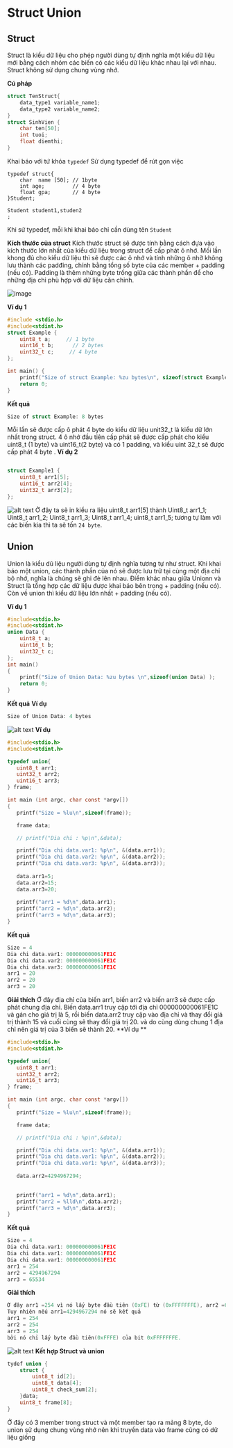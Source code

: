 # Struct Union
## Struct
Struct là kiểu dữ liệu cho phép người dùng tự định nghĩa một kiểu dữ liệu mới bằng cách nhóm các biến có các kiểu dữ liệu khác nhau lại với nhau. Struct không sử dụng chung vùng nhớ.

**Cú pháp**
```c
struct TenStruct{
    data_type1 variable_name1;
    data_type2 variable_name2;
}
struct SinhVien {
    char ten[50];
    int tuoi;
    float diemthi;
}
```
Khai báo với tứ khóa ```typedef```
Sử dụng typedef để rút gọn việc 
```
typedef struct{
    char  name [50]; // 1byte
    int age;         // 4 byte
    float gpa;       // 4 byte
}Student;

Student student1,studen2
;
```
Khi sử typedef, mỗi khi khai báo chỉ cần dùng tên ```Student```

**Kích thước của struct**
Kích thước struct sẽ được tính bằng cách đựa vào kích thước lớn nhất của kiểu dữ liệu trong struct để cấp phát ô nhớ. Mối lần khong đủ cho kiểu dữ liệu thì sẽ được các ô nhớ và tính những ô nhỡ không lưu thành các padđing, chính bằng tổng số byte của các member + padding (nếu có).
Padding là thêm những byte trống giữa các thành phần để cho những địa chỉ phù hợp với dữ liệu căn chỉnh. 

![image](1.png)

**Ví dụ 1**
```c
#include <stdio.h>
#include<stdint.h>
struct Example {
    uint8_t a;     // 1 byte
    uint16_t b;      // 2 bytes
    uint32_t c;     // 4 byte
};

int main() {
    printf("Size of struct Example: %zu bytes\n", sizeof(struct Example));
    return 0;
}
```

**Kết quả**
```c
Size of struct Example: 8 bytes
```
Mỗi lần sẽ được cấp ô phát 4 byte do kiểu dữ liệu unit32_t là kiểu dữ lớn nhất trong struct. 4 ô nhớ đầu tiên cấp phát sẽ được cấp phát cho kiểu uint8_t (1 byte) và uint16_t(2 byte) và có 1 padding, và kiểu uint 32_t sẽ được cấp phát 4 byte .
**Ví dụ 2**
```c

struct Example1 {
    uint8_t arr1[5];    
    uint16_t arr2[4];    
    uint32_t arr3[2];
};
```
![alt text](image.png)
Ở đây ta sẽ in kiểu ra liệu uint8_t arr1[5] thành 
Uint8_t arr1_1;
Uint8_t arr1_2;
Uint8_t arr1_3;
Uint8_t arr1_4;
uint8_t arr1_5;
tương tự làm với các biến kia thì ta sẽ tốn ```24 byte```.
## Union
Union là kiểu dũ liệu người dùng tự định nghĩa tương tự như struct. Khi khai báo một union, các thành phần của nó sẽ được lưu trữ tại cùng một địa chỉ bộ nhớ, nghĩa là chúng sẽ ghi đè lên nhau.
Điểm khác nhau giữa Unionn và Struct là tổng hợp các dữ liệu được khai báo bên trong + padding (nếu có). Còn về union thì kiểu dữ liệu lớn nhất + padding (nếu có).

**Ví dụ 1**
```c
#include<stdio.h>
#include<stdint.h>
union Data {
    uint8_t a;
    uint16_t b;
    uint32_t c;   
};
int main()
{
    printf("Size of Union Data: %zu bytes \n",sizeof(union Data) );
    return 0;
}
```
**Kết quả**
**Ví dụ**
```c
Size of Union Data: 4 bytes 
```
![alt text](image-1.png)
 **Ví dụ**
 ```c
 #include<stdio.h>
#include<stdint.h>

typedef union{
    uint8_t arr1;
    uint32_t arr2;
    uint16_t arr3;
} frame;

int main (int argc, char const *argv[])
{
    printf("Size = %lu\n",sizeof(frame));

    frame data;

    // printf("Dia chi : %p\n",&data);

    printf("Dia chi data.var1: %p\n", &(data.arr1));
    printf("Dia chi data.var2: %p\n", &(data.arr2));
    printf("Dia chi data.var3: %p\n", &(data.arr3));
    
    data.arr1=5;
    data.arr2=15;
    data.arr3=20;
    
    printf("arr1 = %d\n",data.arr1);
    printf("arr2 = %d\n",data.arr2);
    printf("arr3 = %d\n",data.arr3);
}
 ```
 **Kết quả**
 ```c
 Size = 4
Dia chi data.var1: 000000000061FE1C
Dia chi data.var2: 000000000061FE1C
Dia chi data.var3: 000000000061FE1C
arr1 = 20
arr2 = 20
arr3 = 20
 ```
 **Giải thích** 
 Ở đây địa chỉ của biến arr1, biến arr2 và biến arr3 sẽ được cấp phát chung địa chỉ. Biến data.arr1 truy cập tới địa chỉ 000000000061FE1C và gán cho giá trị là 5, rồi biến data.arr2 truy cập vào địa chỉ và thay đổi giá trị thành 15 và cuối cùng sẽ thay đổi giá trị 20. và do cùng dùng chung 1 địa chỉ nên giá trị của 3 biến sẽ thành 20.
 **Ví dụ **
 ```c
 #include<stdio.h>
#include<stdint.h>

typedef union{
    uint8_t arr1;
    uint32_t arr2;
    uint16_t arr3;
} frame;

int main (int argc, char const *argv[])
{
    printf("Size = %lu\n",sizeof(frame));

    frame data;

    // printf("Dia chi : %p\n",&data);

    printf("Dia chi data.var1: %p\n", &(data.arr1));
    printf("Dia chi data.var1: %p\n", &(data.arr2));
    printf("Dia chi data.var1: %p\n", &(data.arr3));
    
    data.arr2=4294967294;

    
    printf("arr1 = %d\n",data.arr1);
    printf("arr2 = %lld\n",data.arr2);
    printf("arr3 = %d\n",data.arr3);
}
 ```
 **Kết quả**
 ```c
Size = 4
Dia chi data.var1: 000000000061FE1C
Dia chi data.var1: 000000000061FE1C
Dia chi data.var1: 000000000061FE1C
arr1 = 254
arr2 = 4294967294
arr3 = 65534
 ```
 **Giải thích**
 ```c
 Ở đây arr1 =254 vì nó lấy byte đầu tiên (0xFE) từ (0xFFFFFFFE), arr2 =65534 vì nó lấy hai byte đầu tiên (0xFFFE) từ (0xFFFFFFFE)  và arr3 = 4294967294 vì nó chiếm toàn bộ 4 bytes của 0xFFFFFFFE.
Tuy nhiên nếu arr1=4294967294 nó sẽ kết quả 
arr1 = 254
arr2 = 254
arr3 = 254
bởi nó chỉ lấy byte đầu tiên(0xFFFE) của bit 0xFFFFFFFE.
 ```
![alt text](image-2.png)
**Kết hợp Struct và union**
```c
tydef union {
    struct {
        uint8_t id[2];
        uint8_t data[4];
        uint8_t check_sum[2];
    }data;
    uint8_t frame[8];
}
```
Ở đây có 3 member trong struct và một member tạo ra mảng 8 byte, do union sử dụng chung vùng nhớ nên khi truyền data vào frame cũng có dữ liệu giống 